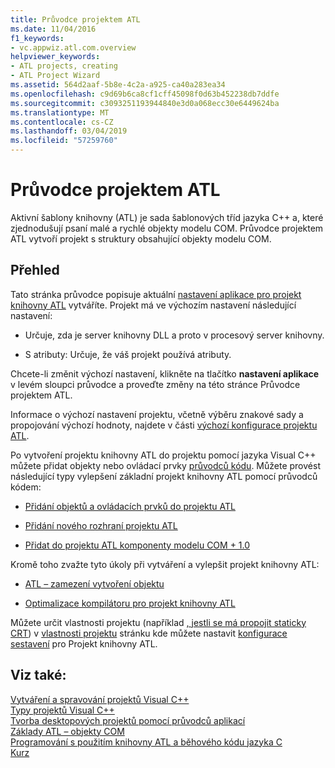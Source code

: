 ```yaml
---
title: Průvodce projektem ATL
ms.date: 11/04/2016
f1_keywords:
- vc.appwiz.atl.com.overview
helpviewer_keywords:
- ATL projects, creating
- ATL Project Wizard
ms.assetid: 564d2aaf-5b8e-4c2a-a925-ca40a283ea34
ms.openlocfilehash: c9d69b6ca8cf1cff45098f0d63b452238db7ddfe
ms.sourcegitcommit: c3093251193944840e3d0a068ecc30e6449624ba
ms.translationtype: MT
ms.contentlocale: cs-CZ
ms.lasthandoff: 03/04/2019
ms.locfileid: "57259760"
---
```

# <a name="atl-project-wizard"></a>Průvodce projektem ATL

Aktivní šablony knihovny (ATL) je sada šablonových tříd jazyka C++ a, které zjednodušují psaní malé a rychlé objekty modelu COM. Průvodce projektem ATL vytvoří projekt s struktury obsahující objekty modelu COM.

## <a name="overview"></a>Přehled

Tato stránka průvodce popisuje aktuální [nastavení aplikace pro projekt knihovny ATL](../../atl/reference/application-settings-atl-project-wizard.md) vytváříte. Projekt má ve výchozím nastavení následující nastavení:

- Určuje, zda je server knihovny DLL a proto v procesový server knihovny.

- S atributy: Určuje, že váš projekt používá atributy.

Chcete-li změnit výchozí nastavení, klikněte na tlačítko **nastavení aplikace** v levém sloupci průvodce a proveďte změny na této stránce Průvodce projektem ATL.

Informace o výchozí nastavení projektu, včetně výběru znakové sady a propojování výchozí hodnoty, najdete v části [výchozí konfigurace projektu ATL](../../atl/reference/default-atl-project-configurations.md).

Po vytvoření projektu knihovny ATL do projektu pomocí jazyka Visual C++ můžete přidat objekty nebo ovládací prvky [průvodců kódu](../../ide/adding-functionality-with-code-wizards-cpp.md). Můžete provést následující typy vylepšení základní projekt knihovny ATL pomocí průvodců kódem:

- [Přidání objektů a ovládacích prvků do projektu ATL](../../atl/reference/adding-objects-and-controls-to-an-atl-project.md)

- [Přidání nového rozhraní projektu ATL](../../atl/reference/adding-a-new-interface-in-an-atl-project.md)

- [Přidat do projektu ATL komponenty modelu COM + 1.0](../../atl/reference/adding-an-atl-com-plus-1-0-component.md)

Kromě toho zvažte tyto úkoly při vytváření a vylepšit projekt knihovny ATL:

- [ATL – zamezení vytvoření objektu](../../atl/reference/making-an-atl-object-noncreatable.md)

- [Optimalizace kompilátoru pro projekt knihovny ATL](../../atl/reference/specifying-compiler-optimization-for-an-atl-project.md)

Můžete určit vlastnosti projektu (například [, jestli se má propojit staticky CRT](../../atl/programming-with-atl-and-c-run-time-code.md)) v [vlastnosti projektu](../../ide/general-property-page-project.md) stránku kde můžete nastavit [konfigurace sestavení](/visualstudio/ide/understanding-build-configurations) pro Projekt knihovny ATL.

## <a name="see-also"></a>Viz také:

[Vytváření a spravování projektů Visual C++](../../ide/creating-and-managing-visual-cpp-projects.md)<br/>
[Typy projektů Visual C++](../../ide/visual-cpp-project-types.md)<br/>
[Tvorba desktopových projektů pomocí průvodců aplikací](../../ide/creating-desktop-projects-by-using-application-wizards.md)<br/>
[Základy ATL – objekty COM](../../atl/fundamentals-of-atl-com-objects.md)<br/>
[Programování s použitím knihovny ATL a běhového kódu jazyka C](../../atl/programming-with-atl-and-c-run-time-code.md)<br/>
[Kurz](../../atl/active-template-library-atl-tutorial.md)
